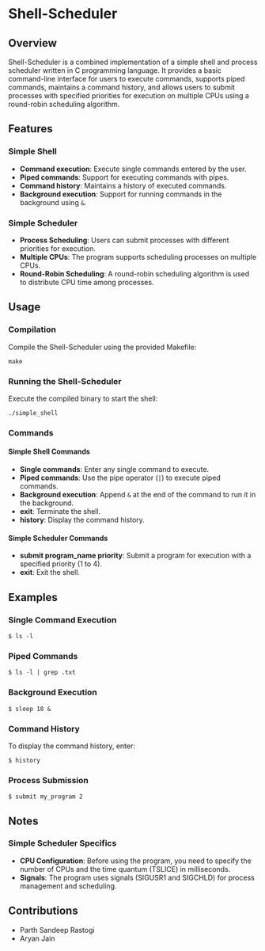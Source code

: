 # Shell-Scheduler

## Overview

Shell-Scheduler is a combined implementation of a simple shell and process scheduler written in C programming language. It provides a basic command-line interface for users to execute commands, supports piped commands, maintains a command history, and allows users to submit processes with specified priorities for execution on multiple CPUs using a round-robin scheduling algorithm.

## Features

### Simple Shell
- **Command execution**: Execute single commands entered by the user.
- **Piped commands**: Support for executing commands with pipes.
- **Command history**: Maintains a history of executed commands.
- **Background execution**: Support for running commands in the background using `&`.

### Simple Scheduler
- **Process Scheduling**: Users can submit processes with different priorities for execution.
- **Multiple CPUs**: The program supports scheduling processes on multiple CPUs.
- **Round-Robin Scheduling**: A round-robin scheduling algorithm is used to distribute CPU time among processes.

## Usage

### Compilation

Compile the Shell-Scheduler using the provided Makefile:

```
make
```

### Running the Shell-Scheduler

Execute the compiled binary to start the shell:

```
./simple_shell
```

### Commands

#### Simple Shell Commands
- **Single commands**: Enter any single command to execute.
- **Piped commands**: Use the pipe operator (`|`) to execute piped commands.
- **Background execution**: Append `&` at the end of the command to run it in the background.
- **exit**: Terminate the shell.
- **history**: Display the command history.

#### Simple Scheduler Commands
- **submit program_name priority**: Submit a program for execution with a specified priority (1 to 4).
- **exit**: Exit the shell.

## Examples

### Single Command Execution

```
$ ls -l
```

### Piped Commands

```
$ ls -l | grep .txt
```

### Background Execution

```
$ sleep 10 &
```

### Command History

To display the command history, enter:

```
$ history
```

### Process Submission

```
$ submit my_program 2
```

## Notes

### Simple Scheduler Specifics
- **CPU Configuration**: Before using the program, you need to specify the number of CPUs and the time quantum (TSLICE) in milliseconds.
- **Signals**: The program uses signals (SIGUSR1 and SIGCHLD) for process management and scheduling.

## Contributions

- Parth Sandeep Rastogi
- Aryan Jain
